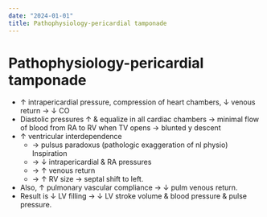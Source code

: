 ```yaml
---
date: "2024-01-01"
title: Pathophysiology-pericardial tamponade
---
```



# Pathophysiology-pericardial tamponade

- ↑ intrapericardial pressure, compression of heart chambers, ↓ venous return → ↓ CO
- Diastolic pressures ↑ & equalize in all cardiac chambers → minimal flow of blood from RA to RV when TV opens → blunted y descent
- ↑ ventricular interdependence
  - → pulsus paradoxus (pathologic exaggeration of nl physio) Inspiration
  - → ↓ intrapericardial & RA pressures
  - → ↑ venous return
  - → ↑ RV size → septal shift to left.
- Also, ↑ pulmonary vascular compliance → ↓ pulm venous return.
- Result is ↓ LV filling → ↓ LV stroke volume & blood pressure & pulse pressure.
